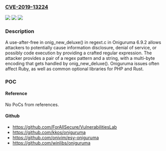 ### [CVE-2019-13224](https://cve.mitre.org/cgi-bin/cvename.cgi?name=CVE-2019-13224)
![](https://img.shields.io/static/v1?label=Product&message=n%2Fa&color=blue)
![](https://img.shields.io/static/v1?label=Version&message=n%2Fa&color=blue)
![](https://img.shields.io/static/v1?label=Vulnerability&message=n%2Fa&color=brighgreen)

### Description

A use-after-free in onig_new_deluxe() in regext.c in Oniguruma 6.9.2 allows attackers to potentially cause information disclosure, denial of service, or possibly code execution by providing a crafted regular expression. The attacker provides a pair of a regex pattern and a string, with a multi-byte encoding that gets handled by onig_new_deluxe(). Oniguruma issues often affect Ruby, as well as common optional libraries for PHP and Rust.

### POC

#### Reference
No PoCs from references.

#### Github
- https://github.com/ForAllSecure/VulnerabilitiesLab
- https://github.com/kkos/oniguruma
- https://github.com/onivim/esy-oniguruma
- https://github.com/winlibs/oniguruma

